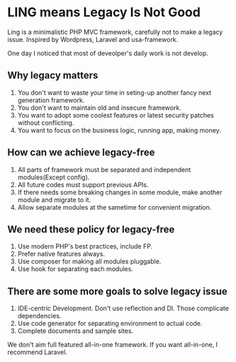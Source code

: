 # LING means Legacy Is Not Good

Ling is a minimalistic PHP MVC framework, carefully not to make a legacy issue. Inspired by Wordpress, Laravel and usa-framework.

One day I noticed that most of deveolper's daily work is not develop.

## Why legacy matters

1. You don't want to waste your time in seting-up another fancy next generation framework.
1. You don't want to maintain old and insecure framework.
1. You want to adopt some coolest features or latest security patches without conflicting.
1. You want to focus on the business logic, running app, making money.

## How can we achieve legacy-free

1. All parts of framework must be separated and independent modules(Except config).
1. All future codes must support previous APIs.
1. If there needs some breaking changes in some module, make another module and migrate to it.
1. Allow separate modules at the sametime for convenient migration.

## We need these policy for legacy-free

1. Use modern PHP's best practices, include FP.
1. Prefer native features always.
1. Use composer for making all modules pluggable.
1. Use hook for separating each modules.

## There are some more goals to solve legacy issue

1. IDE-centric Development. Don't use reflection and DI. Those complicate dependencies.
1. Use code generator for separating environment to actual code.
1. Complete documents and sample sites.

We don't aim full featured all-in-one framework. If you want all-in-one, I recommend Laravel.
